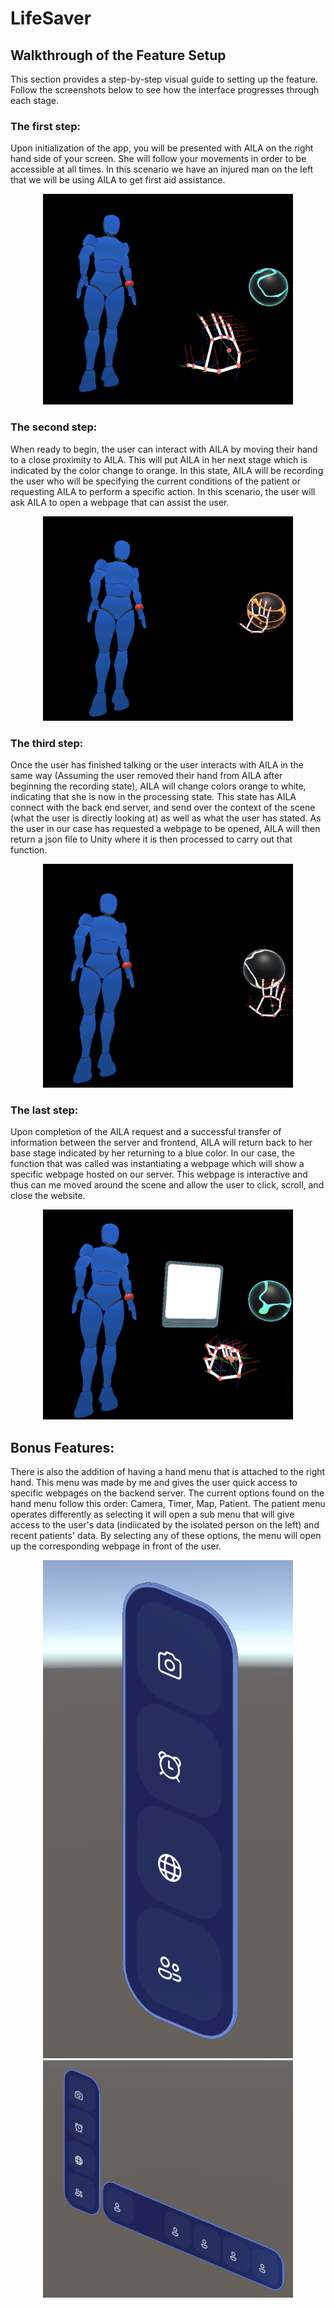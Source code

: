# LifeSaver

## Walkthrough of the Feature Setup

This section provides a step-by-step visual guide to setting up the feature. Follow the screenshots below to see how the interface progresses through each stage.

### The first step:
Upon initialization of the app, you will be presented with AILA on the right hand side of your screen. She will follow your movements in order to be accessible at all times. In this scenario we have an injured man on the left that we will be using AILA to get first aid assistance.
<div align="center">
  <img src="Screenshots/Step1.png" width="400"/>
</div>

### The second step:
When ready to begin, the user can interact with AILA by moving their hand to a close proximity to AILA. This will put AILA in her next stage which is indicated by the color change to orange. In this state, AILA will be recording the user who will be specifying the current conditions of the patient or requesting AILA to perform a specific action. In this scenario, the user will ask AILA to open a webpage that can assist the user.
<div align="center">
  <img src="Screenshots/Step2.png" width="400"/>
</div>

### The third step:
Once the user has finished talking or the user interacts with AILA in the same way (Assuming the user removed their hand from AILA after beginning the recording state), AILA will change colors orange to white, indicating that she is now in the processing state. This state has AILA connect with the back end server, and send over the context of the scene (what the user is directly looking at) as well as what the user has stated. As the user in our case has requested a webpage to be opened, AILA will then return a json file to Unity where it is then processed to carry out that function.
<div align="center">
  <img src="Screenshots/Step3.png" width="400"/>
</div>

### The last step:
Upon completion of the AILA request and a successful transfer of information between the server and frontend, AILA will return back to her base stage indicated by her returning to a blue color. In our case, the function that was called was instantiating a webpage which will show a specific webpage hosted on our server. This webpage is interactive and thus can me moved around the scene and allow the user to click, scroll, and close the website.
<div align="center">
  <img src="Screenshots/Step4.png" width="400"/>
</div>

## Bonus Features:
There is also the addition of having a hand menu that is attached to the right hand. This menu was made by me and gives the user quick access to specific webpages on the backend server. The current options found on the hand menu follow this order: Camera, Timer, Map, Patient. The patient menu operates differently as selecting it will open a sub menu that will give access to the user's data (indiicated by the isolated person on the left) and recent patients' data. By selecting any of these options, the menu will open up the corresponding webpage in front of the user.
<div align="center">
  <img src="Screenshots/HandMenu.png" width="400"/>
  <img src="Screenshots/HandVitalMenu.png" width="400"/>
</div>
